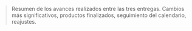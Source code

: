 > Resumen	de	los	avances	realizados	entre	las tres	entregas.	Cambios	más	significativos,	productos	finalizados, seguimiento	del	calendario,	reajustes.
